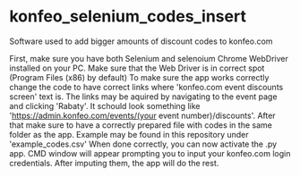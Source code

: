 # konfeo_selenium_codes_insert
Software used to add bigger amounts of discount codes to konfeo.com

First, make sure you have both Selenium and selenoium Chrome WebDriver installed on your PC. Make sure that the Web Driver is in correct spot (Program Files (x86) by default)
To make sure the app works correctly change the code to have correct links where 'konfeo.com event discounts screen' text is. The links may be aquired by navigating to the event page and clicking 'Rabaty'. It schould look something like 'https://admin.konfeo.com/events/(your event number)/discounts'.
After that make sure to have a correctly prepared file with codes in the same folder as the app. Example may be found in this repository under 'example_codes.csv'
When done correctly, you can now activate the .py app. CMD window will appear prompting you to input your konfeo.com login credentials. After imputing them, the app will do the rest.
